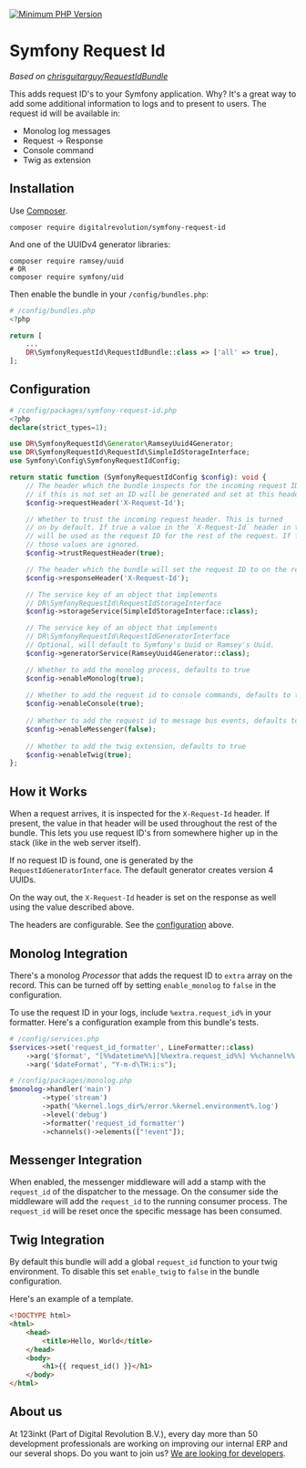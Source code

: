 [![Minimum PHP Version](https://img.shields.io/badge/php-%3E%3D%208.1-8892BF)](https://php.net/)

# Symfony Request Id

*Based on [chrisguitarguy/RequestIdBundle](https://github.com/chrisguitarguy/RequestIdBundle)*

This adds request ID's to your Symfony application. Why? It's a great way to add
some additional information to logs and to present to users. The request id will 
be available in:
- Monolog log messages
- Request -> Response
- Console command
- Twig as extension

## Installation

Use [Composer](https://getcomposer.org/).

```
composer require digitalrevolution/symfony-request-id
```
And one of the UUIDv4 generator libraries:
```shell
composer require ramsey/uuid
# OR
composer require symfony/uid
```


Then enable the bundle in your `/config/bundles.php`:

```php
# /config/bundles.php
<?php

return [
    ...
    DR\SymfonyRequestId\RequestIdBundle::class => ['all' => true],
];
```

## Configuration

```php
# /config/packages/symfony-request-id.php
<?php
declare(strict_types=1);

use DR\SymfonyRequestId\Generator\RamseyUuid4Generator;
use DR\SymfonyRequestId\RequestId\SimpleIdStorageInterface;
use Symfony\Config\SymfonyRequestIdConfig;

return static function (SymfonyRequestIdConfig $config): void {
    // The header which the bundle inspects for the incoming request ID
    // if this is not set an ID will be generated and set at this header
    $config->requestHeader('X-Request-Id');

    // Whether to trust the incoming request header. This is turned
    // on by default. If true a value in the `X-Request-Id` header in the request
    // will be used as the request ID for the rest of the request. If false
    // those values are ignored.
    $config->trustRequestHeader(true);

    // The header which the bundle will set the request ID to on the response
    $config->responseHeader('X-Request-Id');

    // The service key of an object that implements
    // DR\SymfonyRequestId\RequestIdStorageInterface
    $config->storageService(SimpleIdStorageInterface::class);

    // The service key of an object that implements
    // DR\SymfonyRequestId\RequestIdGeneratorInterface
    // Optional, will default to Symfony's Uuid or Ramsey's Uuid.
    $config->generatorService(RamseyUuid4Generator::class);

    // Whether to add the monolog process, defaults to true
    $config->enableMonolog(true);
    
    // Whether to add the request id to console commands, defaults to true
    $config->enableConsole(true);
    
    // Whether to add the request id to message bus events, defaults to false
    $config->enableMessenger(false);
    
    // Whether to add the twig extension, defaults to true
    $config->enableTwig(true);
};
```

## How it Works

When a request arrives, it is inspected for the `X-Request-Id` header. If present,
the value in that header will be used throughout the rest of the bundle. This
lets you use request ID's from somewhere higher up in the stack (like in the web
server itself).

If no request ID is found, one is generated by the `RequestIdGeneratorInterface`. The
default generator creates version 4 UUIDs.

On the way out, the `X-Request-Id` header is set on the response as well using
the value described above.

The headers are configurable. See the [configuration](#configuration) above.

## Monolog Integration

There's a monolog *Processor* that adds the request ID to `extra` array on the
record. This can be turned off by setting `enable_monolog` to `false` in the
configuration.

To use the request ID in your logs, include `%extra.request_id%` in your
formatter. Here's a configuration example from this bundle's tests.

```php
# /config/services.php
$services->set('request_id_formatter', LineFormatter::class)
    ->arg('$format', "[%%datetime%%][%%extra.request_id%%] %%channel%%.%%level_name%%: %%message%% %%extra%%\n")
    ->arg('$dateFormat', "Y-m-d\TH:i:s");
```
```php
# /config/packages/monolog.php
$monolog->handler('main')
        ->type('stream')
        ->path('%kernel.logs_dir%/error.%kernel.environment%.log')
        ->level('debug')
        ->formatter('request_id_formatter')        
        ->channels()->elements(["!event"]);
```

## Messenger Integration

When enabled, the messenger middleware will add a stamp with the `request_id` of the dispatcher to the message. On the consumer
side the middleware will add the `request_id` to the running consumer process. The `request_id` will be reset once the specific
message has been consumed.

## Twig Integration

By default this bundle will add a global `request_id` function to your twig
environment. To disable this set `enable_twig` to `false` in the bundle
configuration.

Here's an example of a template.

```html
<!DOCTYPE html>
<html>
    <head>
        <title>Hello, World</title>
    </head>
    <body>
        <h1>{{ request_id() }}</h1>
    </body>
</html>
```

## About us

At 123inkt (Part of Digital Revolution B.V.), every day more than 50 development professionals are working on improving our internal ERP 
and our several shops. Do you want to join us? [We are looking for developers](https://www.werkenbij123inkt.nl/zoek-op-afdeling/it).
